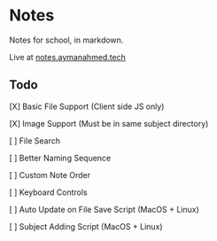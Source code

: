 # Notes
Notes for school, in markdown.

Live at [notes.aymanahmed.tech](notes.aymanahmed.tech)

## Todo

[X] Basic File Support (Client side JS only)

[X] Image Support (Must be in same subject directory)

[ ] File Search

[ ] Better Naming Sequence

[ ] Custom Note Order

[ ] Keyboard Controls

[ ] Auto Update on File Save Script (MacOS + Linux)

[ ] Subject Adding Script (MacOS + Linux)
